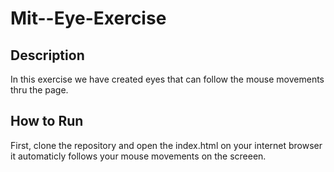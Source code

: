 # Mit--Eye-Exercise

## Description

In this exercise we have created eyes that can follow the mouse movements thru the page.

## How to Run

First, clone the repository and open the index.html on your internet browser it automaticly follows your mouse movements on the screeen.
